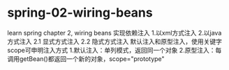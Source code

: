 # spring-02-wiring-beans
learn spring chapter 2, wiring beans
实现依赖注入
1.以xml方式注入
2.以java方式注入
  2.1 显式方式注入
  2.2 隐式方式注入
默认注入和原型注入，使用关键字scope可申明注入方式
1.默认注入：单列模式，返回同一个对象
2.原型注入：每调用getBean()都返回一个新的对象，scope="prototype"

